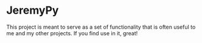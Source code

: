 # JeremyPy
This project is meant to serve as a set of functionality that is often useful to me and my other projects. If you find use in it, great!
